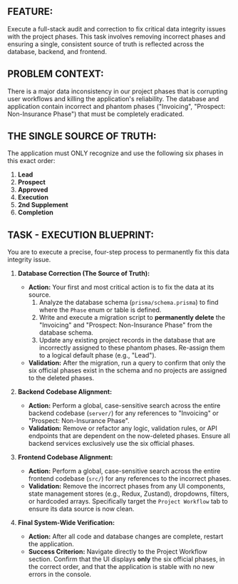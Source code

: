 ## FEATURE:
Execute a full-stack audit and correction to fix critical data integrity issues with the project phases. This task involves removing incorrect phases and ensuring a single, consistent source of truth is reflected across the database, backend, and frontend.

## PROBLEM CONTEXT:
There is a major data inconsistency in our project phases that is corrupting user workflows and killing the application's reliability. The database and application contain incorrect and phantom phases ("Invoicing", "Prospect: Non-Insurance Phase") that must be completely eradicated.

## THE SINGLE SOURCE OF TRUTH:
The application must ONLY recognize and use the following six phases in this exact order:
1.  **Lead**
2.  **Prospect**
3.  **Approved**
4.  **Execution**
5.  **2nd Supplement**
6.  **Completion**

## TASK - EXECUTION BLUEPRINT:
You are to execute a precise, four-step process to permanently fix this data integrity issue.

1.  **Database Correction (The Source of Truth):**
    * **Action:** Your first and most critical action is to fix the data at its source.
        1.  Analyze the database schema (`prisma/schema.prisma`) to find where the `Phase` enum or table is defined.
        2.  Write and execute a migration script to **permanently delete** the "Invoicing" and "Prospect: Non-Insurance Phase" from the database schema.
        3.  Update any existing project records in the database that are incorrectly assigned to these phantom phases. Re-assign them to a logical default phase (e.g., "Lead").
    * **Validation:** After the migration, run a query to confirm that only the six official phases exist in the schema and no projects are assigned to the deleted phases.

2.  **Backend Codebase Alignment:**
    * **Action:** Perform a global, case-sensitive search across the entire backend codebase (`server/`) for any references to "Invoicing" or "Prospect: Non-Insurance Phase".
    * **Validation:** Remove or refactor any logic, validation rules, or API endpoints that are dependent on the now-deleted phases. Ensure all backend services exclusively use the six official phases.

3.  **Frontend Codebase Alignment:**
    * **Action:** Perform a global, case-sensitive search across the entire frontend codebase (`src/`) for any references to the incorrect phases.
    * **Validation:** Remove the incorrect phases from any UI components, state management stores (e.g., Redux, Zustand), dropdowns, filters, or hardcoded arrays. Specifically target the `Project Workflow` tab to ensure its data source is now clean.

4.  **Final System-Wide Verification:**
    * **Action:** After all code and database changes are complete, restart the application.
    * **Success Criterion:** Navigate directly to the Project Workflow section. Confirm that the UI displays **only** the six official phases, in the correct order, and that the application is stable with no new errors in the console.